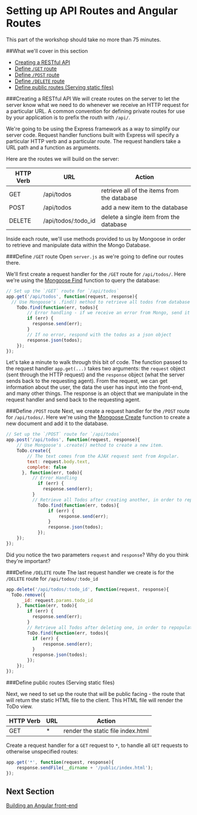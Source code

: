# Setting up API Routes and Angular Routes
This part of the workshop should take no more than 75 minutes.

##What we'll cover in this section
+   [Creating a RESTful API](#creating-a-restful-api) 
+   [Define `/GET` route](#define-get-route)
+   [Define `/POST` route](#define-post-route)
+   [Define `/DELETE` route](#define-delete-route)
+   [Define public routes (Serving static files)](#define-public-routes-serving-static-files)

###Creating a RESTful API
We will create routes on the server to let the server know what we need to do whenever we receive an HTTP request for a particular URL. A common convention for defining private routes for use by your application is to prefix the routh with `/api/`.

We're going to be using the Express framework as a way to simplify our server code. Request handler functions built with Express will specify a particular HTTP verb and a particular route. The request handlers take a URL path and a function as arguments. 

Here are the routes we will build on the server:

|HTTP Verb| URL | Action  |
|---|---|---|
| GET  | /api/todos   | retrieve all of the items from the database  |
| POST |  /api/todos |  add a new item to the database |
| DELETE | /api/todos/:todo_id   |  delete a single item from the database |

Inside each route, we'll use methods provided to us by Mongoose in order to retrieve and manipulate data within the Mongo Database.

###Define `/GET` route
Open `server.js` as we're going to define our routes there.

We'll first create a request handler for the `/GET` route for `/api/todos/`. Here we're using the [Mongoose Find](http://mongoosejs.com/docs/queries.html) function to query the database:

```javascript
// Set up the `/GET` route for `/api/todos`
app.get('/api/todos', function(request, response){
  // Use Mongoose's .find() method to retrieve all todos from database
    ToDo.find(function(err, todos){
        // Error handling - if we receive an error from Mongo, send it back as a response. Nothing after res.send(err) will execute
        if (err) {
          response.send(err);
        }
        // If no error, respond with the todos as a json object
        response.json(todos);
    });
});
```

Let's take a minute to walk through this bit of code. The function passed to the request handler `app.get(...)` takes two arguments: the `request` object (sent through the HTTP request) and the `response` object (what the server sends back to the requesting agent). From the request, we can get information about the user, the data the user has input into the front-end, and many other things. The response is an object that we manipulate in the request handler and send back to the requesting agent.

###Define `/POST` route
Next, we create a request handler for the `/POST` route for `/api/todos/`. Here we're using the [Mongoose Create](http://mongoosejs.com/docs/models.html) function to create a new document and add it to the database.

```javascript
// Set up the `/POST` route for `/api/todos`
app.post('/api/todos', function(request, response){
    // Use Mongoose's .create() method to create a new item. 
    ToDo.create({
        // The text comes from the AJAX request sent from Angular.
        text: request.body.text,
        complete: false
      }, function(err, todo){
          // Error Handling
            if (err) { 
              response.send(err); 
          }
          // Retrieve all Todos after creating another, in order to repopulate the entire list on the page
            ToDo.find(function(err, todos){
                if (err) {
                    response.send(err);
                }
                response.json(todos);
            });
    });
});
 ```
 
Did you notice the two parameters `request` and `response`? Why do you think they're important?

###Define `/DELETE` route
The last request handler we create is for the `/DELETE` route for `/api/todos/:todo_id`

```javascript
app.delete('/api/todos/:todo_id', function(request, response){
  ToDo.remove({
      _id: request.params.todo_id
    }, function(err, todo){
        if (err) {
          response.send(err);
        }
        // Retrieve all Todos after deleting one, in order to repopulate the entire list on the page
        ToDo.find(function(err, todos){
          if (err) {
              response.send(err);
          }
          response.json(todos);
        });
    });
});
```
###Define public routes (Serving static files)

Next, we need to set up the route that will be public facing - the route that will return the static HTML file to the client. This HTML file will render the ToDo view.

|HTTP Verb| URL | Action  |
|---|---|---|
| GET  | * | render the static file index.html  |

Create a request handler for a `GET` request to `*`, to handle all `GET` requests to otherwise unspecified routes: 

```javascript
app.get('*', function(request, response){
    response.sendFile(__dirname + '/public/index.html');
});
```

## Next Section

[Building an Angular front-end](./branch2.md)